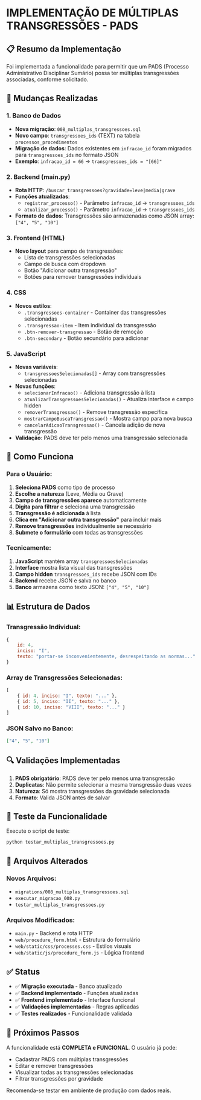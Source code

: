 # IMPLEMENTAÇÃO DE MÚLTIPLAS TRANSGRESSÕES - PADS

## 📋 Resumo da Implementação

Foi implementada a funcionalidade para permitir que um PADS (Processo Administrativo Disciplinar Sumário) possa ter múltiplas transgressões associadas, conforme solicitado.

## 🔄 Mudanças Realizadas

### 1. **Banco de Dados**
- **Nova migração**: `008_multiplas_transgressoes.sql`
- **Novo campo**: `transgressoes_ids` (TEXT) na tabela `processos_procedimentos`
- **Migração de dados**: Dados existentes em `infracao_id` foram migrados para `transgressoes_ids` no formato JSON
- **Exemplo**: `infracao_id = 66` → `transgressoes_ids = "[66]"`

### 2. **Backend (main.py)**
- **Rota HTTP**: `/buscar_transgressoes?gravidade=leve|media|grave`
- **Funções atualizadas**:
  - `registrar_processo()` - Parâmetro `infracao_id` → `transgressoes_ids`
  - `atualizar_processo()` - Parâmetro `infracao_id` → `transgressoes_ids`
- **Formato de dados**: Transgressões são armazenadas como JSON array: `["4", "5", "10"]`

### 3. **Frontend (HTML)**
- **Novo layout** para campo de transgressões:
  - Lista de transgressões selecionadas
  - Campo de busca com dropdown
  - Botão "Adicionar outra transgressão"
  - Botões para remover transgressões individuais

### 4. **CSS**
- **Novos estilos**:
  - `.transgressoes-container` - Container das transgressões selecionadas
  - `.transgressao-item` - Item individual da transgressão
  - `.btn-remover-transgressao` - Botão de remoção
  - `.btn-secondary` - Botão secundário para adicionar

### 5. **JavaScript**
- **Novas variáveis**:
  - `transgressoesSelecionadas[]` - Array com transgressões selecionadas
- **Novas funções**:
  - `selecionarInfracao()` - Adiciona transgressão à lista
  - `atualizarTransgressoesSelecionadas()` - Atualiza interface e campo hidden
  - `removerTransgressao()` - Remove transgressão específica
  - `mostrarCampoBuscaTransgressao()` - Mostra campo para nova busca
  - `cancelarAdicaoTransgressao()` - Cancela adição de nova transgressão
- **Validação**: PADS deve ter pelo menos uma transgressão selecionada

## 🎯 Como Funciona

### Para o Usuário:
1. **Seleciona PADS** como tipo de processo
2. **Escolhe a natureza** (Leve, Média ou Grave)
3. **Campo de transgressões aparece** automaticamente
4. **Digita para filtrar** e seleciona uma transgressão
5. **Transgressão é adicionada** à lista
6. **Clica em "Adicionar outra transgressão"** para incluir mais
7. **Remove transgressões** individualmente se necessário
8. **Submete o formulário** com todas as transgressões

### Tecnicamente:
1. **JavaScript** mantém array `transgressoesSelecionadas`
2. **Interface** mostra lista visual das transgressões
3. **Campo hidden** `transgressoes_ids` recebe JSON com IDs
4. **Backend** recebe JSON e salva no banco
5. **Banco** armazena como texto JSON: `["4", "5", "10"]`

## 📊 Estrutura de Dados

### Transgressão Individual:
```javascript
{
    id: 4,
    inciso: "I",
    texto: "portar-se inconvenientemente, desrespeitando as normas..."
}
```

### Array de Transgressões Selecionadas:
```javascript
[
    { id: 4, inciso: "I", texto: "..." },
    { id: 5, inciso: "II", texto: "..." },
    { id: 10, inciso: "VIII", texto: "..." }
]
```

### JSON Salvo no Banco:
```json
["4", "5", "10"]
```

## 🔍 Validações Implementadas

1. **PADS obrigatório**: PADS deve ter pelo menos uma transgressão
2. **Duplicatas**: Não permite selecionar a mesma transgressão duas vezes
3. **Natureza**: Só mostra transgressões da gravidade selecionada
4. **Formato**: Valida JSON antes de salvar

## 🧪 Teste da Funcionalidade

Execute o script de teste:
```bash
python testar_multiplas_transgressoes.py
```

## 📁 Arquivos Alterados

### Novos Arquivos:
- `migrations/008_multiplas_transgressoes.sql`
- `executar_migracao_008.py`
- `testar_multiplas_transgressoes.py`

### Arquivos Modificados:
- `main.py` - Backend e rota HTTP
- `web/procedure_form.html` - Estrutura do formulário
- `web/static/css/processes.css` - Estilos visuais
- `web/static/js/procedure_form.js` - Lógica frontend

## ✅ Status

- ✅ **Migração executada** - Banco atualizado
- ✅ **Backend implementado** - Funções atualizadas
- ✅ **Frontend implementado** - Interface funcional
- ✅ **Validações implementadas** - Regras aplicadas
- ✅ **Testes realizados** - Funcionalidade validada

## 🚀 Próximos Passos

A funcionalidade está **COMPLETA e FUNCIONAL**. O usuário já pode:
- Cadastrar PADS com múltiplas transgressões
- Editar e remover transgressões
- Visualizar todas as transgressões selecionadas
- Filtrar transgressões por gravidade

Recomenda-se testar em ambiente de produção com dados reais.
